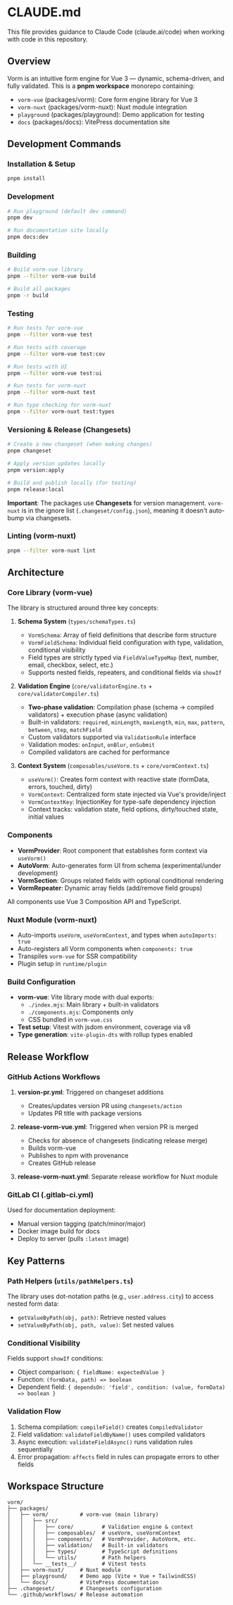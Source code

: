 # CLAUDE.md

This file provides guidance to Claude Code (claude.ai/code) when working with code in this repository.

## Overview

Vorm is an intuitive form engine for Vue 3 — dynamic, schema-driven, and fully validated. This is a **pnpm workspace** monorepo containing:

- `vorm-vue` (packages/vorm): Core form engine library for Vue 3
- `vorm-nuxt` (packages/vorm-nuxt): Nuxt module integration
- `playground` (packages/playground): Demo application for testing
- `docs` (packages/docs): VitePress documentation site

## Development Commands

### Installation & Setup
```bash
pnpm install
```

### Development
```bash
# Run playground (default dev command)
pnpm dev

# Run documentation site locally
pnpm docs:dev
```

### Building
```bash
# Build vorm-vue library
pnpm --filter vorm-vue build

# Build all packages
pnpm -r build
```

### Testing
```bash
# Run tests for vorm-vue
pnpm --filter vorm-vue test

# Run tests with coverage
pnpm --filter vorm-vue test:cov

# Run tests with UI
pnpm --filter vorm-vue test:ui

# Run tests for vorm-nuxt
pnpm --filter vorm-nuxt test

# Run type checking for vorm-nuxt
pnpm --filter vorm-nuxt test:types
```

### Versioning & Release (Changesets)
```bash
# Create a new changeset (when making changes)
pnpm changeset

# Apply version updates locally
pnpm version:apply

# Build and publish locally (for testing)
pnpm release:local
```

**Important**: The packages use **Changesets** for version management. `vorm-nuxt` is in the ignore list (`.changeset/config.json`), meaning it doesn't auto-bump via changesets.

### Linting (vorm-nuxt)
```bash
pnpm --filter vorm-nuxt lint
```

## Architecture

### Core Library (vorm-vue)

The library is structured around three key concepts:

1. **Schema System** (`types/schemaTypes.ts`)
   - `VormSchema`: Array of field definitions that describe form structure
   - `VormFieldSchema`: Individual field configuration with type, validation, conditional visibility
   - Field types are strictly typed via `FieldValueTypeMap` (text, number, email, checkbox, select, etc.)
   - Supports nested fields, repeaters, and conditional fields via `showIf`

2. **Validation Engine** (`core/validatorEngine.ts` + `core/validatorCompiler.ts`)
   - **Two-phase validation**: Compilation phase (schema → compiled validators) + execution phase (async validation)
   - Built-in validators: `required`, `minLength`, `maxLength`, `min`, `max`, `pattern`, `between`, `step`, `matchField`
   - Custom validators supported via `ValidationRule` interface
   - Validation modes: `onInput`, `onBlur`, `onSubmit`
   - Compiled validators are cached for performance

3. **Context System** (`composables/useVorm.ts` + `core/vormContext.ts`)
   - `useVorm()`: Creates form context with reactive state (formData, errors, touched, dirty)
   - `VormContext`: Centralized form state injected via Vue's provide/inject
   - `VormContextKey`: InjectionKey for type-safe dependency injection
   - Context tracks: validation state, field options, dirty/touched state, initial values

### Components

- **VormProvider**: Root component that establishes form context via `useVorm()`
- **AutoVorm**: Auto-generates form UI from schema (experimental/under development)
- **VormSection**: Groups related fields with optional conditional rendering
- **VormRepeater**: Dynamic array fields (add/remove field groups)

All components use Vue 3 Composition API and TypeScript.

### Nuxt Module (vorm-nuxt)

- Auto-imports `useVorm`, `useVormContext`, and types when `autoImports: true`
- Auto-registers all Vorm components when `components: true`
- Transpiles `vorm-vue` for SSR compatibility
- Plugin setup in `runtime/plugin`

### Build Configuration

- **vorm-vue**: Vite library mode with dual exports:
  - `./index.mjs`: Main library + built-in validators
  - `./components.mjs`: Components only
  - CSS bundled in `vorm-vue.css`
- **Test setup**: Vitest with jsdom environment, coverage via v8
- **Type generation**: `vite-plugin-dts` with rollup types enabled

## Release Workflow

### GitHub Actions Workflows

1. **version-pr.yml**: Triggered on changeset additions
   - Creates/updates version PR using `changesets/action`
   - Updates PR title with package versions

2. **release-vorm-vue.yml**: Triggered when version PR is merged
   - Checks for absence of changesets (indicating release merge)
   - Builds vorm-vue
   - Publishes to npm with provenance
   - Creates GitHub release

3. **release-vorm-nuxt.yml**: Separate release workflow for Nuxt module

### GitLab CI (.gitlab-ci.yml)

Used for documentation deployment:
- Manual version tagging (patch/minor/major)
- Docker image build for docs
- Deploy to server (pulls `:latest` image)

## Key Patterns

### Path Helpers (`utils/pathHelpers.ts`)
The library uses dot-notation paths (e.g., `user.address.city`) to access nested form data:
- `getValueByPath(obj, path)`: Retrieve nested values
- `setValueByPath(obj, path, value)`: Set nested values

### Conditional Visibility
Fields support `showIf` conditions:
- Object comparison: `{ fieldName: expectedValue }`
- Function: `(formData, path) => boolean`
- Dependent field: `{ dependsOn: 'field', condition: (value, formData) => boolean }`

### Validation Flow
1. Schema compilation: `compileField()` creates `CompiledValidator`
2. Field validation: `validateFieldByName()` uses compiled validators
3. Async execution: `validateFieldAsync()` runs validation rules sequentially
4. Error propagation: `affects` field in rules can propagate errors to other fields

## Workspace Structure

```
vorm/
├── packages/
│   ├── vorm/          # vorm-vue (main library)
│   │   ├── src/
│   │   │   ├── core/         # Validation engine & context
│   │   │   ├── composables/  # useVorm, useVormContext
│   │   │   ├── components/   # VormProvider, AutoVorm, etc.
│   │   │   ├── validation/   # Built-in validators
│   │   │   ├── types/        # TypeScript definitions
│   │   │   └── utils/        # Path helpers
│   │   └── __tests__/        # Vitest tests
│   ├── vorm-nuxt/     # Nuxt module
│   ├── playground/    # Demo app (Vite + Vue + TailwindCSS)
│   └── docs/          # VitePress documentation
├── .changeset/        # Changesets configuration
└── .github/workflows/ # Release automation
```
